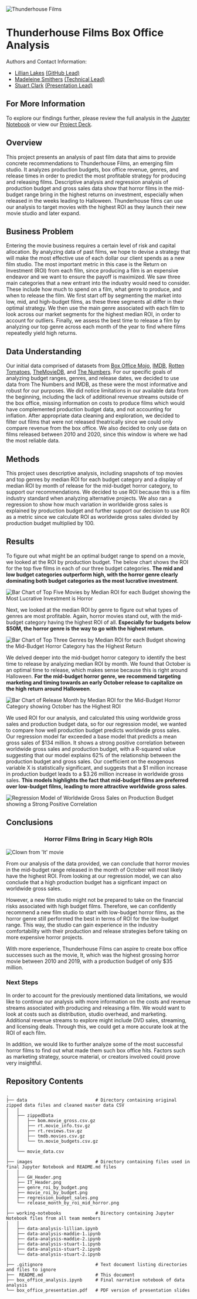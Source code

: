 ![Thunderhouse Films](images/GH_Header.png)

# Thunderhouse Films Box Office Analysis
Authors and Contact Information: 
- [Lillian Lakes](https://github.com/lillianlakes) [(GitHub Lead)](https://www.linkedin.com/in/lillianlakes/)
- [Madeleine Smithers](https://github.com/MaddieSmithers) [(Technical Lead)](https://www.linkedin.com/in/madeleinesmithers/034123/)
- [Stuart Clark](https://github.com/sclarkHOU) [(Presentation Lead)](https://www.linkedin.com/in/stuart-clark-185034123/)


## For More Information
To explore our findings further, please review the full analysis in the [Jupyter Notebook](box_office_analysis.ipynb) or view our [Project Deck](box_office_presentation.pdf). 

## Overview

This project presents an analysis of past film data that aims to provide concrete recommendations to Thunderhouse Films, an emerging film studio. It analyzes production budgets, box office revenue, genres, and release times in order to predict the most profitable strategy for producing and releasing films. Descriptive analysis and regression analysis of production budget and gross sales data show that horror films in the mid-budget range bring in the highest returns on investment, especially when released in the weeks leading to Halloween. Thunderhouse films can use our analysis to target movies with the highest ROI as they launch their new movie studio and later expand.

## Business Problem

Entering the movie business requires a certain level of risk and capital allocation. By analyzing data of past films, we hope to devise a strategy that will make the most effective use of each dollar our client spends as a new film studio. The most important metric in this case is the Return on Investment (ROI) from each film, since producing a film is an expensive endeavor and we want to ensure the payoff is maximized. We saw three main categories that a new entrant into the industry would need to consider. These include how much to spend on a film, what genre to produce, and when to release the film. We first start off by segmenting the market into low, mid, and high-budget films, as these three segments all differ in their optimal strategy. We then use the main genre associated with each film to look across our market segments for the highest median ROI, in order to account for outliers. Finally, we assess the best time to release a film by analyzing our top genre across each month of the year to find where films repeatedly yield high returns. 

## Data Understanding

Our initial data comprised of datasets from [Box Office Mojo](https://www.boxofficemojo.com/), [IMDB](https://www.imdb.com/), [Rotten Tomatoes](https://www.rottentomatoes.com/), [TheMovieDB](https://www.themoviedb.org/), and [The Numbers](https://www.the-numbers.com/). For our specific goals of analyzing budget ranges, genres, and release dates, we decided to use data from The Numbers and IMDB, as these were the most informative and robust for our purposes. We did notice limitations in our available data from the beginning, including the lack of additional revenue streams outside of the box office, missing information on costs to produce films which would have complemented production budget data, and not accounting for inflation. After appropriate data cleaning and exploration, we decided to filter out films that were not released theatrically since we could only compare revenue from the box office. We also decided to only use data on films released between 2010 and 2020, since this window is where we had the most reliable data. 

## Methods

This project uses descriptive analysis, including snapshots of top movies and top genres by median ROI for each budget category and a display of median ROI by month of release for the mid-budget horror category, to support our recommendations. We decided to use ROI because this is a film industry standard when analyzing alternative projects. We also ran a regression to show how much variation in worldwide gross sales is explained by production budget and further support our decision to use ROI as a metric since we calculate ROI as worldwide gross sales divided by production budget multiplied by 100.

## Results

To figure out what might be an optimal budget range to spend on a movie, we looked at the ROI by production budget. The below chart shows the ROI for the top five films in each of our three budget categories. **The mid and low budget categories outperform high, with the horror genre clearly dominating both budget categories as the most lucrative investment**.

![Bar Chart of Top Five Movies by Median ROI for each Budget showing the Most Lucrative Investment is Horror](images/movie_roi_by_budget.png)

Next, we looked at the median ROI by genre to figure out what types of genres are most profitable. Again, horror movies stand out, with the mid-budget category having the highest ROI of all. **Especially for budgets below $50M, the horror genre is the way to go with the highest return**.

![Bar Chart of Top Three Genres by Median ROI for each Budget showing the Mid-Budget Horror Category has the Highest Return](images/genre_roi_by_budget.png)

We delved deeper into the mid-budget horror category to identify the best time to release by analyzing median ROI by month. We found that October is an optimal time to release, which makes sense because this is right around Halloween. **For the mid-budget horror genre, we recommend targeting marketing and timing towards an early October release to capitalize on the high return around Halloween**.

![Bar Chart of Release Month by Median ROI for the Mid-Budget Horror Category showing October has the Highest ROI](images/release_month_by_roi_mid_horror.png)

We used ROI for our analysis, and calculated this using worldwide gross sales and production budget data, so for our regression model, we wanted to compare how well production budget predicts worldwide gross sales. Our regression model far exceeded a base model that predicts a mean gross sales of $134 million. It shows a strong positive correlation between worldwide gross sales and production budget, with a R-squared value suggesting that our model explains 62% of the relationship between the production budget and gross sales. Our coefficient on the exogenous variable X is statistically significant, and suggests that a $1 million increase in production budget leads to a $3.26 million increase in worldwide gross sales. **This models highlights the fact that mid-budget films are preferred over low-budget films, leading to more attractive worldwide gross sales**.

![Regression Model of Worldwide Gross Sales on Production Budget showing a Strong Positive Correlation](images/regression_budget_sales.png)

## Conclusions
<h3 align="center">Horror Films Bring in Scary High ROIs</h3>

![Clown from 'It' movie](images/IT_Header.png)

From our analysis of the data provided, we can conclude that horror movies in the mid-budget range released in the month of October will most likely have the highest ROI. From looking at our regression model, we can also conclude that a high production budget has a signficant impact on worldwide gross sales. 

However, a new film studio might not be prepared to take on the financial risks associated with high budget films. Therefore, we can confidently recommend a new film studio to start with low-budget horror films, as the horror genre still performed the best in terms of ROI for the low-budget range. This way, the studio can gain experience in the industry comfortability with their production and release strategies before taking on more expensive horror projects. 

With more experience, Thunderhouse Films can aspire to create box office successes such as the movie, It, which was the highest grossing horror movie between 2010 and 2019, with a production budget of only $35 million. 

### Next Steps

In order to account for the previously mentioned data limitations, we would like to continue our analysis with more information on the costs and revenue streams associated with producing and releasing a film. We would want to look at costs such as distribution, studio overhead, and marketing. Additional revenue streams to explore might include DVD sales, streaming, and licensing deals. Through this, we could get a more accurate look at the ROI of each film. 

In addition, we would like to further analyze some of the most successful horror films to find out what made them such box office hits. Factors such as marketing strategy, source material, or creators involved could prove very insightful. 

## Repository Contents

    .
    ├── data                          # Directory containing original zipped data files and cleaned master data CSV
    │   │
    │   ├── zippedData
    │   │   ├── bom.movie_gross.csv.gz
    │   │   ├── rt.movie_info.tsv.gz
    │   │   ├── rt.reviews.tsv.gz
    │   │   ├── tmdb.movies.csv.gz  
    │   │   └── tn.movie_budgets.csv.gz  
    │   │    
    │   └── movie_data.csv
    │    
    ├── images                        # Directory containing files used in final Jupyter Notebook and README.md files
    │   │
    │   ├── GH_Header.png
    │   ├── IT_Header.png
    │   ├── genre_roi_by_budget.png
    │   ├── movie_roi_by_budget.png
    │   ├── regression_budget_sales.png
    │   └── release_month_by_roi_mid_horror.png  
    │
    ├── working-notebooks             # Directory containing Jupyter Notebook files from all team members
    │   │
    │   ├── data-analysis-lillian.ipynb
    │   ├── data-analysis-maddie-1.ipynb
    │   ├── data-analysis-maddie-2.ipynb
    │   ├── data-analysis-stuart-1.ipynb
    │   ├── data-analysis-stuart-2.ipynb
    │   └── data-analysis-stuart-2.ipynb
    │    
    ├── .gitignore                    # Text document listing directories and files to ignore
    ├──  README.md                    # This document
    ├── box_office_analysis.ipynb     # Final narrative notebook of data analysis 
    └── box_office_presentation.pdf   # PDF version of presentation slides
